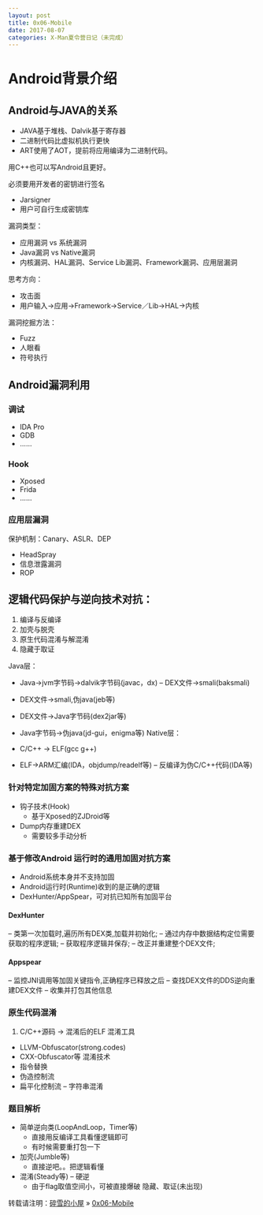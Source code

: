 ```yaml
---
layout: post
title: 0x06-Mobile
date: 2017-08-07
categories: X-Man夏令营日记（未完成）
---
```


# Android背景介绍

## Android与JAVA的关系

* JAVA基于堆栈、Dalvik基于寄存器
* 二进制代码比虚拟机执行更快
* ART使用了AOT，提前将应用编译为二进制代码。

用C++也可以写Android且更好。

必须要用开发者的密钥进行签名

* Jarsigner
* 用户可自行生成密钥库

漏洞类型：

* 应用漏洞 vs 系统漏洞
* Java漏洞 vs Native漏洞
* 内核漏洞、HAL漏洞、Service Lib漏洞、Framework漏洞、应用层漏洞

思考方向：

* 攻击面
* 用户输入->应用->Framework->Service／Lib->HAL->内核

漏洞挖掘方法：

* Fuzz
* 人眼看
* 符号执行

## Android漏洞利用

### 调试
* IDA Pro
* GDB
* ......

### Hook
* Xposed
* Frida
* ......

### 应用层漏洞
保护机制：Canary、ASLR、DEP
* HeadSpray
* 信息泄露漏洞
* ROP

## 逻辑代码保护与逆向技术对抗：

1. 编译与反编译
2. 加壳与脱壳
3. 原生代码混淆与解混淆
4. 隐藏于取证

Java层：

- Java->jvm字节码->dalvik字节码(javac，dx) – DEX文件->smali(baksmali)- DEX文件->smali,伪java(jeb等)- DEX文件->Java字节码(dex2jar等)- Java字节码->伪java(jd-gui，enigma等)Native层：
- C/C++ -> ELF(gcc g++)- ELF->ARM汇编(IDA，objdump/readelf等) – 反编译为伪C/C++代码(IDA等)

### 针对特定加固方案的特殊对抗方案- 钩子技术(Hook)	- 基于Xposed的ZJDroid等- Dump内存重建DEX 
	-  需要较多手动分析
	### 基于修改Android 运行时的通用加固对抗方案- Android系统本身并不支持加固- Android运行时(Runtime)收到的是正确的逻辑- DexHunter/AppSpear，可对抗已知所有加固平台

#### DexHunter– 类第一次加载时,遍历所有DEX类,加载并初始化; – 通过内存中数据结构定位需要获取的程序逻辑; – 获取程序逻辑并保存;– 改正并重建整个DEX文件;#### Appspear– 监控JNI调用等加固关键指令,正确程序已释放之后 – 查找DEX文件的DDS逆向重建DEX文件– 收集并打包其他信息

### 原生代码混淆

1. C/C++源码 -> 混淆后的ELF 混淆工具- LLVM-Obfuscator(strong.codes)- CXX-Obfuscator等 混淆技术- 指令替换- 伪造控制流- 扁平化控制流 – 字符串混淆

### 题目解析

* 简单逆向类(LoopAndLoop，Timer等) 
	- 直接用反编译工具看懂逻辑即可 
	- 有时候需要重打包一下* 加壳(Jumble等)	- 直接逆吧。。把逻辑看懂* 混淆(Steady等) – 硬逆	- 由于flag取值空间小，可被直接爆破 隐藏、取证(未出现)

转载请注明：[碎雪的小屋](http://RoyTse.github.io) » [0x06-Mobile](http://RoyTse.github.io/2017/08/0x06-Mobile/)  






